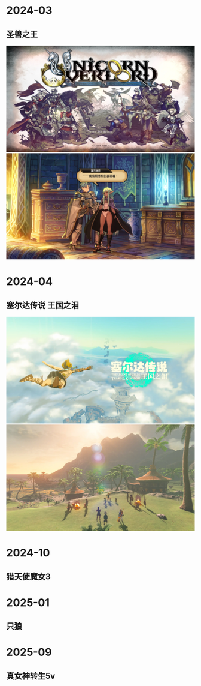# 2024-03
## 圣兽之王   
![](https://raw.githubusercontent.com/zqisme/picx-images-hosting/master/20240317/%E8%81%96%E7%8D%B8%E4%B9%8B%E7%8E%8B_2024-03-17_01-26-54.4qr2srumi3.webp)
![](https://raw.githubusercontent.com/zqisme/picx-images-hosting/master/20240317/%E8%81%96%E7%8D%B8%E4%B9%8B%E7%8E%8B_2024-03-16_02-07-34.51dwlwzqqb.webp)  
  
# 2024-04
## 塞尔达传说 王国之泪
![](https://raw.githubusercontent.com/zqisme/picx-images-hosting/master/20240421/0100f2c0115b6000_2024-03-29_16-03-09-332.5fkdrfvoou.webp)
![](https://raw.githubusercontent.com/zqisme/picx-images-hosting/master/20240421/0100f2c0115b6000_2024-04-19_12-10-25-349.73tqomrh9u.webp)

# 2024-10
## 猎天使魔女3

# 2025-01
## 只狼  
  
# 2025-09  
## 真女神转生5v